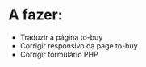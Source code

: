 <h1>A fazer:</h1>

<nav>
  <ul>
    <li>
      Traduzir a página to-buy
    </li>
    <li>
      Corrigir responsivo da page to-buy
    </li>
    <li>
      Corrigir formulário PHP
    </li> 
  </ul>
</nav>